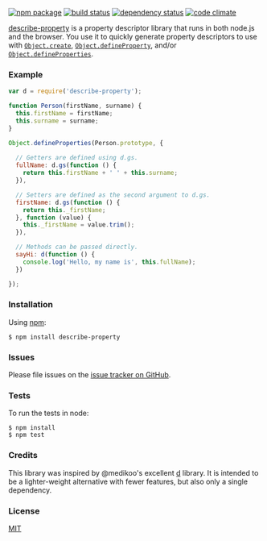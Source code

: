[![npm package](https://img.shields.io/npm/v/describe-property.svg?style=flat-square)](https://www.npmjs.org/package/describe-property)
[![build status](https://img.shields.io/travis/mjackson/describe-property.svg?style=flat-square)](https://travis-ci.org/mjackson/describe-property)
[![dependency status](https://img.shields.io/david/mjackson/describe-property.svg?style=flat-square)](https://david-dm.org/mjackson/describe-property)
[![code climate](https://img.shields.io/codeclimate/github/mjackson/describe-property.svg?style=flat-square)](https://codeclimate.com/github/mjackson/describe-property)

[describe-property](https://github.com/mjackson/describe-property) is a property descriptor library that runs in both node.js and the browser. You use it to quickly generate property descriptors to use with [`Object.create`](https://developer.mozilla.org/en-US/docs/Web/JavaScript/Reference/Global_Objects/Object/create), [`Object.defineProperty`](https://developer.mozilla.org/en-US/docs/Web/JavaScript/Reference/Global_Objects/Object/defineProperty), and/or [`Object.defineProperties`](https://developer.mozilla.org/en-US/docs/Web/JavaScript/Reference/Global_Objects/Object/defineProperties).

### Example

```js
var d = require('describe-property');

function Person(firstName, surname) {
  this.firstName = firstName;
  this.surname = surname;
}

Object.defineProperties(Person.prototype, {
  
  // Getters are defined using d.gs.
  fullName: d.gs(function () {
    return this.firstName + ' ' + this.surname;
  }),

  // Setters are defined as the second argument to d.gs.
  firstName: d.gs(function () {
    return this._firstName;
  }, function (value) {
    this._firstName = value.trim();
  }),

  // Methods can be passed directly.
  sayHi: d(function () {
    console.log('Hello, my name is', this.fullName);
  })

});
```

### Installation

Using [npm](https://www.npmjs.org/):

    $ npm install describe-property

### Issues

Please file issues on the [issue tracker on GitHub](https://github.com/mjackson/describe-property/issues).

### Tests

To run the tests in node:

    $ npm install
    $ npm test

### Credits

This library was inspired by @medikoo's excellent [d](https://github.com/medikoo/d) library. It is intended to be a lighter-weight alternative with fewer features, but also only a single dependency.

### License

[MIT](http://opensource.org/licenses/MIT)
